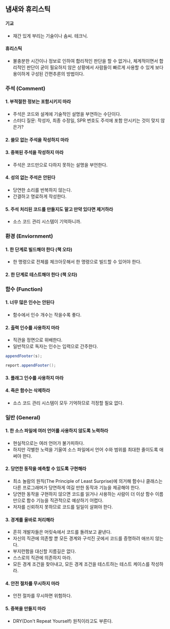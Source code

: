 ## 냄새와 휴리스틱
#### 기교
- 재간 있게 부리는 기술이나 솜씨. 테크닉.
#### 휴리스틱
- 불충분한 시간이나 정보로 인하여 합리적인 판단을 할 수 없거나, 체계적이면서 합리적인 판단이 굳이 필요하지 않은 상황에서 사람들이 빠르게 사용할 수 있게 보다 용이하게 구성된 간편추론의 방법이다.

### 주석 (Comment)
#### 1. 부적절한 정보는 포함시키지 마라
- 주석은 코드와 설계에 기술적인 설명을 부연하는 수단이다.
- 스터디 질문: 작성자, 최종 수정일, SPR 번호도 주석에 포함 안시키는 것이 맞지 않은가?

#### 2. 쓸모 없는 주석을 작성하지 마라

#### 3. 중복된 주석을 작성하지 마라
- 주석은 코드만으로 다하지 못하는 설명을 부언한다.

#### 4. 성의 없는 주석은 안된다
- 당연한 소리를 반복하지 않는다.
- 간결하고 명료하게 작성한다.

#### 5. 주석 처리된 코드를 만들지도 말고 만약 있다면 제거하라
- 소스 코드 관리 시스템이 기억하니까.

### 환경 (Enviornment)
#### 1. 한 단계로 빌드해야 한다 (책 오타)
- 한 명령으로 전체를 체크아웃해서 한 명령으로 빌드할 수 있어야 한다.

#### 2. 한 단계로 테스트해야 한다 (책 오타)

### 함수 (Function)
#### 1. 너무 많은 인수는 안된다
- 함수에서 인수 개수는 작을수록 좋다.

#### 2. 출력 인수를 사용하지 마라
- 직관을 정면으로 위배한다.
- 일반적으로 독자는 인수는 입력으로 간주한다.

``` java
appendFooter(s);
```

``` java
report.appendFooter();
```

#### 3. 플래그 인수를 사용하지 마라

#### 4. 죽은 함수는 삭제하라
- 소스 코드 관리 시스템이 모두 기억하므로 걱정할 필요 없다.

### 일반 (General)
#### 1. 한 소스 파일에 여러 언어를 사용하지 않도록 노력하라
- 현실적으로는 여러 언어가 불가피하다.
- 하지만 각별한 노력을 기울여 소스 파일에서 언어 수와 범위를 최대한 줄이도록 애써야 한다.

#### 2. 당연한 동작을 예측할 수 있도록 구현해라
- 최소 놀람의 원칙(The Principle of Least Surprise)에 의거해 함수나 클래스는 다른 프로그래머가 당연하게 여길 만한 동작과 기능을 제공해야 한다.
- 당연한 동작을 구현하지 않으면 코드를 읽거나 사용하는 사람이 더 이상 함수 이름만으로 함수 기능을 직관적으로 예상하기 어렵다.
- 저자를 신뢰하지 못하므로 코드를 일일이 살펴야 한다.

#### 3. 경계를 올바로 처리해라
- 흔히 개발자들은 머릿속에서 코드를 돌려보고 끝낸다.
- 자신의 직관에 의존할 뿐 모든 경계와 구석진 곳에서 코드를 증명하려 애쓰지 않는다.
- 부지런함을 대신할 지름길은 없다.
- 스스로의 직관에 의존하지 마라.
- 모든 경계 조건을 찾아내고, 모든 경계 조건을 테스트하는 테스트 케이스를 작성하라.

#### 4. 안전 절차를 무시하지 마라
- 안전 절차를 무시하면 위험하다.

#### 5. 중복을 만들지 마라
- DRY(Don't Repeat Yourself) 원칙이라고도 부른다.















